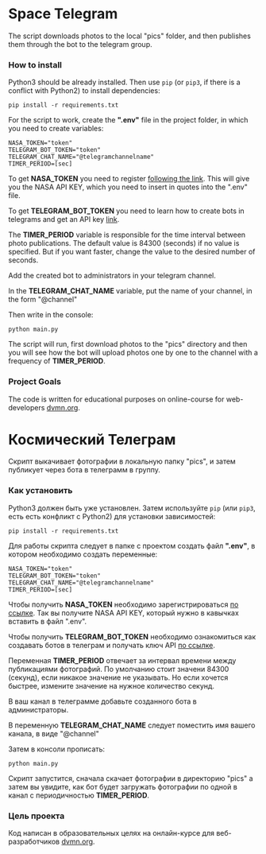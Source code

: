 # Space Telegram

The script downloads photos to the local "pics" folder, and then publishes them through the bot to the telegram group.

### How to install

Python3 should be already installed. 
Then use `pip` (or `pip3`, if there is a conflict with Python2) to install dependencies:
```
pip install -r requirements.txt
```

For the script to work, create the **".env"** file in the project folder, in which you need to create variables:

```
NASA_TOKEN="token"
TELEGRAM_BOT_TOKEN="token"
TELEGRAM_CHAT_NAME="@telegramchannelname"
TIMER_PERIOD=[sec]
```

To get **NASA_TOKEN** you need to register [following the link](https://api.nasa.gov/#apod). This will give you the NASA API KEY, which you need to insert in quotes into the ".env" file.

To get **TELEGRAM_BOT_TOKEN** you need to learn how to create bots in telegrams and get an API key [link](https://core.telegram.org/bots).

The **TIMER_PERIOD** variable is responsible for the time interval between photo publications. The default value is 84300 (seconds) if no value is specified. But if you want faster, change the value to the desired number of seconds.

Add the created bot to administrators in your telegram channel.

In the **TELEGRAM_CHAT_NAME** variable, put the name of your channel, in the form "@channel"

Then write in the console:

```
python main.py
```

The script will run, first download photos to the "pics" directory and then you will see how the bot will upload photos one by one to the channel with a frequency of **TIMER_PERIOD**.


### Project Goals

The code is written for educational purposes on online-course for web-developers [dvmn.org](https://dvmn.org/).

# Космический Телеграм

Скрипт выкачивает фотографии в локальную папку "pics", и затем публикует через бота в телеграмм в группу.

### Как установить

Python3 должен быть уже установлен. 
Затем используйте `pip` (или `pip3`, есть есть конфликт с Python2) для установки зависимостей:
```
pip install -r requirements.txt
```

Для работы скрипта следует в папке с проектом создать файл **".env"**, в котором необходимо создать переменные:

```
NASA_TOKEN="token"
TELEGRAM_BOT_TOKEN="token"
TELEGRAM_CHAT_NAME="@telegramchannelname"
TIMER_PERIOD=[sec]
```

Чтобы получить **NASA_TOKEN** необходимо зарегистрироваться [по ссылке](https://api.nasa.gov/#apod). Так вы получите NASA API KEY, который нужно в кавычках вставить в файл ".env".

Чтобы получить **TELEGRAM_BOT_TOKEN** необходимо ознакомиться как создавать ботов в телеграм и получать ключ API [по ссылке](https://core.telegram.org/bots).

Переменная **TIMER_PERIOD** отвечает за интервал времени между публикациями фотографий. По умолчанию стоит значени 84300 (секунд), если никакое значение не указывать. Но если хочется быстрее, измените значение на нужное количество секунд.

В ваш канал в телеграмме добавьте созданного бота в администраторы.

В переменную **TELEGRAM_CHAT_NAME** следует поместить имя вашего канала, в виде "@channel"

Затем в консоли прописать:

```
python main.py
```

Скрипт запустится, сначала скачает фотографии в директорию "pics" а затем вы увидите, как бот будет загружать фотографии по одной в канал с периодичностью **TIMER_PERIOD**.


### Цель проекта

Код написан в образовательных целях на онлайн-курсе для веб-разработчиков [dvmn.org](https://dvmn.org/).

